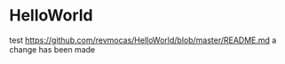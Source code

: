 # HelloWorld
test
https://github.com/revmocas/HelloWorld/blob/master/README.md
a change has been made
